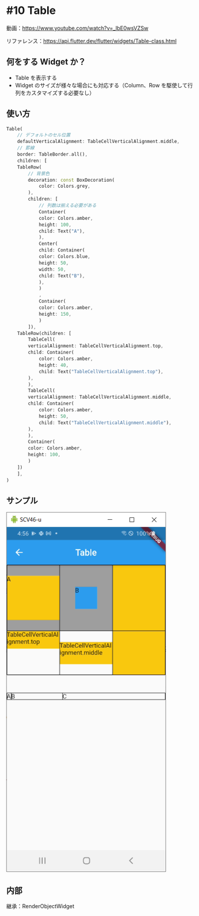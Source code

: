 # #10 Table

動画：https://www.youtube.com/watch?v=_lbE0wsVZSw

リファレンス：https://api.flutter.dev/flutter/widgets/Table-class.html

## 何をする Widget か？

- Table を表示する
- Widget のサイズが様々な場合にも対応する（Column、Row を駆使して行列をカスタマイズする必要なし）

## 使い方

```dart
Table(
    // デフォルトのセル位置
    defaultVerticalAlignment: TableCellVerticalAlignment.middle,
    // 罫線
    border: TableBorder.all(),
    children: [
    TableRow(
        // 背景色
        decoration: const BoxDecoration(
            color: Colors.grey,
        ),
        children: [
            // 列数は揃える必要がある
            Container(
            color: Colors.amber,
            height: 100,
            child: Text("A"),
            ),
            Center(
            child: Container(
            color: Colors.blue,
            height: 50,
            width: 50,
            child: Text("B"),
            ),
            )
            ,
            Container(
            color: Colors.amber,
            height: 150,
            )
        ]),
    TableRow(children: [
        TableCell(
        verticalAlignment: TableCellVerticalAlignment.top,
        child: Container(
            color: Colors.amber,
            height: 40,
            child: Text("TableCellVerticalAlignment.top"),
        ),
        ),
        TableCell(
        verticalAlignment: TableCellVerticalAlignment.middle,
        child: Container(
            color: Colors.amber,
            height: 50,
            child: Text("TableCellVerticalAlignment.middle"),
        ),
        ),
        Container(
        color: Colors.amber,
        height: 100,
        )
    ])
    ],
)
```

## サンプル

![image-20210722165613989](img/%2310_Table/image-20210722165613989.png)

## 内部

継承：RenderObjectWidget
